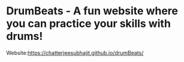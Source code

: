 # DrumBeats - A fun website where you can practice your skills with drums!
Website:https://chatterjeesubhajit.github.io/drumBeats/
